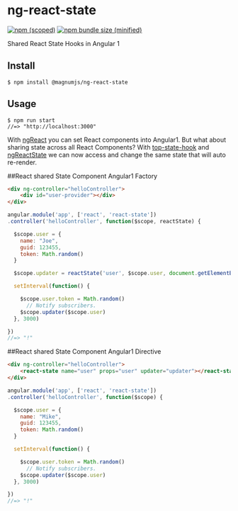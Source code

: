 # ng-react-state

[![npm (scoped)](https://img.shields.io/npm/v/@magnumjs/ng-react-state.svg)](https://github.com/magnumjs/ng-react-state)
[![npm bundle size (minified)](https://img.shields.io/bundlephobia/min/@magnumjs/ng-react-state.svg)](https://github.com/magnumjs/ng-react-state)

Shared React State Hooks in Angular 1


## Install

```
$ npm install @magnumjs/ng-react-state
```

## Usage

```
$ npm run start
//=> "http://localhost:3000"
```

With [ngReact]() you can set React components into Angular1.
But what about sharing state across all React Components?
With [top-state-hook]() and [ngReactState]() we can now access and change the same state that will auto re-render.

##React shared State Component Angular1 Factory


```html
<div ng-controller="helloController">
    <div id="user-provider"></div>
</div>
```

```js
angular.module('app', ['react', 'react-state'])
.controller('helloController', function($scope, reactState) {

  $scope.user = {
    name: "Joe",
    guid: 123455,
    token: Math.random()
  }

  $scope.updater = reactState('user', $scope.user, document.getElementById('user-provider'))

  setInterval(function() {

    $scope.user.token = Math.random()
      // Notify subscribers.
    $scope.updater($scope.user)
  }, 3000)

})
//=> "!"
```


##React shared State Component Angular1 Directive


```html
<div ng-controller="helloController">
    <react-state name="user" props="user" updater="updater"></react-state>
</div>
```

```js
angular.module('app', ['react', 'react-state'])
.controller('helloController', function($scope) {

  $scope.user = {
    name: "Mike",
    guid: 123455,
    token: Math.random()
  }

  setInterval(function() {

    $scope.user.token = Math.random()
      // Notify subscribers.
    $scope.updater($scope.user)
  }, 3000)

})
//=> "!"
```